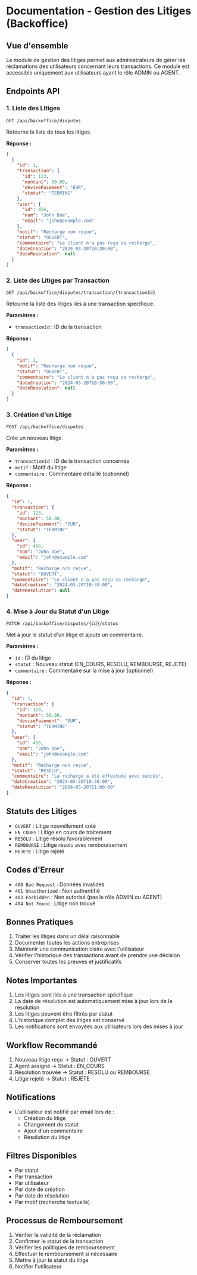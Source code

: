 # Documentation - Gestion des Litiges (Backoffice)

## Vue d'ensemble
Le module de gestion des litiges permet aux administrateurs de gérer les réclamations des utilisateurs concernant leurs transactions. Ce module est accessible uniquement aux utilisateurs ayant le rôle ADMIN ou AGENT.

## Endpoints API

### 1. Liste des Litiges
```http
GET /api/backoffice/disputes
```
Retourne la liste de tous les litiges.

**Réponse :**
```json
[
  {
    "id": 1,
    "transaction": {
      "id": 123,
      "montant": 50.00,
      "devisePaiement": "EUR",
      "statut": "TERMINE"
    },
    "user": {
      "id": 456,
      "nom": "John Doe",
      "email": "john@example.com"
    },
    "motif": "Recharge non reçue",
    "statut": "OUVERT",
    "commentaire": "Le client n'a pas reçu sa recharge",
    "dateCreation": "2024-03-20T10:30:00",
    "dateResolution": null
  }
]
```

### 2. Liste des Litiges par Transaction
```http
GET /api/backoffice/disputes/transaction/{transactionId}
```
Retourne la liste des litiges liés à une transaction spécifique.

**Paramètres :**
- `transactionId` : ID de la transaction

**Réponse :**
```json
[
  {
    "id": 1,
    "motif": "Recharge non reçue",
    "statut": "OUVERT",
    "commentaire": "Le client n'a pas reçu sa recharge",
    "dateCreation": "2024-03-20T10:30:00",
    "dateResolution": null
  }
]
```

### 3. Création d'un Litige
```http
POST /api/backoffice/disputes
```
Crée un nouveau litige.

**Paramètres :**
- `transactionId` : ID de la transaction concernée
- `motif` : Motif du litige
- `commentaire` : Commentaire détaillé (optionnel)

**Réponse :**
```json
{
  "id": 1,
  "transaction": {
    "id": 123,
    "montant": 50.00,
    "devisePaiement": "EUR",
    "statut": "TERMINE"
  },
  "user": {
    "id": 456,
    "nom": "John Doe",
    "email": "john@example.com"
  },
  "motif": "Recharge non reçue",
  "statut": "OUVERT",
  "commentaire": "Le client n'a pas reçu sa recharge",
  "dateCreation": "2024-03-20T10:30:00",
  "dateResolution": null
}
```

### 4. Mise à Jour du Statut d'un Litige
```http
PATCH /api/backoffice/disputes/{id}/status
```
Met à jour le statut d'un litige et ajoute un commentaire.

**Paramètres :**
- `id` : ID du litige
- `statut` : Nouveau statut (EN_COURS, RESOLU, REMBOURSE, REJETE)
- `commentaire` : Commentaire sur la mise à jour (optionnel)

**Réponse :**
```json
{
  "id": 1,
  "transaction": {
    "id": 123,
    "montant": 50.00,
    "devisePaiement": "EUR",
    "statut": "TERMINE"
  },
  "user": {
    "id": 456,
    "nom": "John Doe",
    "email": "john@example.com"
  },
  "motif": "Recharge non reçue",
  "statut": "RESOLU",
  "commentaire": "La recharge a été effectuée avec succès",
  "dateCreation": "2024-03-20T10:30:00",
  "dateResolution": "2024-03-20T11:00:00"
}
```

## Statuts des Litiges
- `OUVERT` : Litige nouvellement créé
- `EN_COURS` : Litige en cours de traitement
- `RESOLU` : Litige résolu favorablement
- `REMBOURSE` : Litige résolu avec remboursement
- `REJETE` : Litige rejeté

## Codes d'Erreur
- `400 Bad Request` : Données invalides
- `401 Unauthorized` : Non authentifié
- `403 Forbidden` : Non autorisé (pas le rôle ADMIN ou AGENT)
- `404 Not Found` : Litige non trouvé

## Bonnes Pratiques
1. Traiter les litiges dans un délai raisonnable
2. Documenter toutes les actions entreprises
3. Maintenir une communication claire avec l'utilisateur
4. Vérifier l'historique des transactions avant de prendre une décision
5. Conserver toutes les preuves et justificatifs

## Notes Importantes
1. Les litiges sont liés à une transaction spécifique
2. La date de résolution est automatiquement mise à jour lors de la résolution
3. Les litiges peuvent être filtrés par statut
4. L'historique complet des litiges est conservé
5. Les notifications sont envoyées aux utilisateurs lors des mises à jour

## Workflow Recommandé
1. Nouveau litige reçu → Statut : OUVERT
2. Agent assigné → Statut : EN_COURS
3. Résolution trouvée → Statut : RESOLU ou REMBOURSE
4. Litige rejeté → Statut : REJETE

## Notifications
- L'utilisateur est notifié par email lors de :
  - Création du litige
  - Changement de statut
  - Ajout d'un commentaire
  - Résolution du litige

## Filtres Disponibles
- Par statut
- Par transaction
- Par utilisateur
- Par date de création
- Par date de résolution
- Par motif (recherche textuelle)

## Processus de Remboursement
1. Vérifier la validité de la réclamation
2. Confirmer le statut de la transaction
3. Vérifier les politiques de remboursement
4. Effectuer le remboursement si nécessaire
5. Mettre à jour le statut du litige
6. Notifier l'utilisateur 